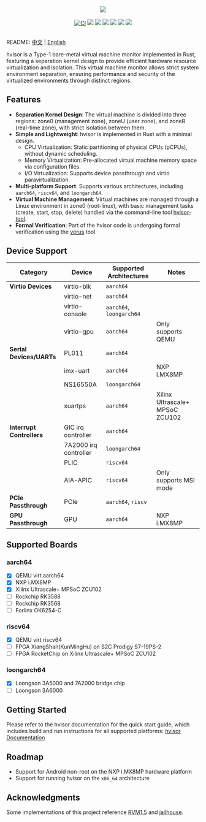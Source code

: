 <p align = "center">
<br><br>
<img src="https://www.syswonder.org/_media/hvisor-logo.svg">
<br><br>
<!-- <img src="https://img.shields.io/badge/hvisor-orange" /> -->
<a href="https://github.com/syswonder/hvisor/actions/workflows/ci.yml"><img src="https://github.com/syswonder/hvisor/actions/workflows/ci.yml/badge.svg?branch=dev" alt="CI" style="max-width: 100%;"></a>
<img src="https://img.shields.io/github/license/syswonder/hvisor?color=red" />
<img src="https://img.shields.io/github/contributors/syswonder/hvisor?color=blue" />
<img src="https://img.shields.io/github/languages/code-size/syswonder/hvisor?color=green">
<img src="https://img.shields.io/github/repo-size/syswonder/hvisor?color=white">
<img src="https://img.shields.io/github/languages/top/syswonder/hvisor?color=orange">
<img src="https://img.shields.io/github/stars/syswonder/hvisor?color=yellow" />
<br><br>
</p>

README: [中文](./README-zh.md) | [English](./README.md)

hvisor is a Type-1 bare-metal virtual machine monitor implemented in Rust, featuring a separation kernel design to provide efficient hardware resource virtualization and isolation. This virtual machine monitor allows strict system environment separation, ensuring performance and security of the virtualized environments through distinct regions.

## Features

- **Separation Kernel Design**: The virtual machine is divided into three regions: zone0 (management zone), zoneU (user zone), and zoneR (real-time zone), with strict isolation between them.
- **Simple and Lightweight**: hvisor is implemented in Rust with a minimal design.
  - CPU Virtualization: Static partitioning of physical CPUs (pCPUs), without dynamic scheduling.
  - Memory Virtualization: Pre-allocated virtual machine memory space via configuration files.
  - I/O Virtualization: Supports device passthrough and virtio paravirtualization.
- **Multi-platform Support**: Supports various architectures, including `aarch64`, `riscv64`, and `loongarch64`.
- **Virtual Machine Management**: Virtual machines are managed through a Linux environment in zone0 (root-linux), with basic management tasks (create, start, stop, delete) handled via the command-line tool [hvisor-tool](https://github.com/syswonder/hvisor-tool).
- **Formal Verification**: Part of the hvisor code is undergoing formal verification using the [verus](https://github.com/verus-lang/verus) tool.

## Device Support

| **Category**              | **Device**            | **Supported Architectures** | **Notes**                       |
| ------------------------- | --------------------- | --------------------------- | ------------------------------- |
| **Virtio Devices**        | virtio-blk            | `aarch64`                   |                                 |
|                           | virtio-net            | `aarch64`                   |                                 |
|                           | virtio-console        | `aarch64`, `loongarch64`    |                                 |
|                           | virtio-gpu            | `aarch64`                   | Only supports QEMU              |
| **Serial Devices/UARTs**  | PL011                 | `aarch64`                   |                                 |
|                           | imx-uart              | `aarch64`                   | NXP i.MX8MP                     |
|                           | NS16550A              | `loongarch64`               |                                 |
|                           | xuartps               | `aarch64`                   | Xilinx Ultrascale+ MPSoC ZCU102 |
| **Interrupt Controllers** | GIC irq controller    | `aarch64`                   |                                 |
|                           | 7A2000 irq controller | `loongarch64`               |                                 |
|                           | PLIC                  | `riscv64`                   |                                 |
|                           | AIA-APIC              | `riscv64`                   | Only supports MSI mode          |
| **PCIe Passthrough**      | PCIe                  | `aarch64`, `riscv`          |                                 |
| **GPU Passthrough**       | GPU                   | `aarch64`                   | NXP i.MX8MP                     |

## Supported Boards

### aarch64

- [x] QEMU virt aarch64
- [x] NXP i.MX8MP
- [x] Xilinx Ultrascale+ MPSoC ZCU102
- [ ] Rockchip RK3588
- [ ] Rockchip RK3568
- [ ] Forlinx OK6254-C

### riscv64

- [x] QEMU virt riscv64
- [ ] FPGA XiangShan(KunMingHu) on S2C Prodigy S7-19PS-2
- [ ] FPGA  RocketChip on Xilinx Ultrascale+ MPSoC ZCU102

### loongarch64

- [x] Loongson 3A5000 and 7A2000 bridge chip
- [ ] Loongson 3A6000

## Getting Started

Please refer to the hvisor documentation for the quick start guide, which includes build and run instructions for all supported platforms: [hvisor Documentation](https://hvisor.syswonder.org/)

## Roadmap

- Support for Android non-root on the NXP i.MX8MP hardware platform
- Support for running hvisor on the `x86_64` architecture

## Acknowledgments

Some implementations of this project reference [RVM1.5](https://github.com/rcore-os/RVM1.5) and [jailhouse](https://github.com/siemens/jailhouse).
